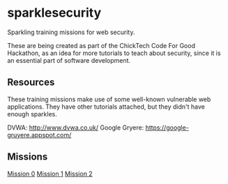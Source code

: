 # sparklesecurity
Sparkling training missions for web security.

These are being created as part of the ChickTech Code For Good Hackathon,
as an idea for more tutorials to teach about security, since it is an
essential part of software development.

## Resources

These training missions make use of some well-known vulnerable web
applications. They have other tutorials attached, but they didn't have
enough sparkles.

DVWA: http://www.dvwa.co.uk/
Google Gryere: https://google-gruyere.appspot.com/

## Missions

[Mission 0](https://github.com/terriko/sparklesecurity/Mission0.md)
[Mission 1](https://github.com/terriko/sparklesecurity/Mission1.md)
[Mission 2](https://github.com/terriko/sparklesecurity/Mission2.md)


